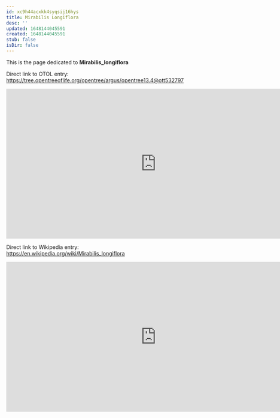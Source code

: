 ```yaml
---
id: xc9h44acxkk4syqsij16hys
title: Mirabilis Longiflora
desc: ''
updated: 1648144045591
created: 1648144045591
stub: false
isDir: false
---
```

This is the page dedicated to **Mirabilis_longiflora**


Direct link to OTOL entry: https://tree.opentreeoflife.org/opentree/argus/opentree13.4@ott532797



<html>
    <body>
    <iframe src="https://tree.opentreeoflife.org/opentree/argus/opentree13.4@ott532797"
    width="800" height="400" frameborder="0" allowfullscreen> </iframe>
    </body>
</html>
    


Direct link to Wikipedia entry: https://en.wikipedia.org/wiki/Mirabilis_longiflora



<html>
    <body>
    <iframe src="https://en.wikipedia.org/wiki/Mirabilis_longiflora"
    width="800" height="400" frameborder="0" allowfullscreen> </iframe>
    </body>
</html>
    
